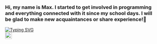 ### Hi, my name is Max. I started to get involved in programming and everything connected with it since my school days. I will be glad to make new acquaintances or share experience!👋

<a href="https://git.io/typing-svg"><img src="https://readme-typing-svg.herokuapp.com?font=Fira+Code&pause=1000&width=435&lines=Python+backend+developer" alt="Typing SVG" /></a>
<br>
<a href="https://t.me/maksPosiv" rel="nofollow">
  <img alt="Telegram" src="https://camo.githubusercontent.com/5c1975da7d9ab735ceb71c57b6c7e48ff3e08ca4/68747470733a2f2f6564656e742e6769746875622e696f2f537570657254696e7949636f6e732f696d616765732f7376672f74656c656772616d2e737667" style="max-width: 100%;" width="22px" align="left">
</a>
